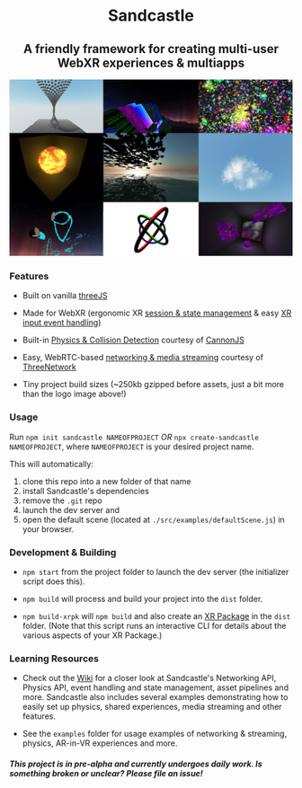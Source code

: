 <h1 align="center"> Sandcastle </h1>
<h2 align="center"> A friendly framework for creating multi-user WebXR experiences & multiapps </h2>

![Sandcastle Samples](./sandcastlexr.png)

### Features

- Built on vanilla [threeJS](http://threejs.org/)

- Made for WebXR (ergonomic XR [session & state management](https://github.com/plutovr/sandcastle/wiki#webxr-general) & easy [XR input event handling](https://github.com/plutovr/sandcastle/wiki#webxr-input))

- Built-in [Physics & Collision Detection](https://github.com/plutovr/sandcastle/wiki#physics) courtesy of [CannonJS](http://www.cannonjs.org/)

- Easy, WebRTC-based [networking & media streaming](https://github.com/plutovr/sandcastle/wiki#networking) courtesy of [ThreeNetwork](https://github.com/takahirox/ThreeNetwork)

- Tiny project build sizes (~250kb gzipped before assets, just a bit more than the logo image above!)

### Usage

Run `npm init sandcastle NAMEOFPROJECT` _OR_ `npx create-sandcastle NAMEOFPROJECT`, where `NAMEOFPROJECT` is your desired project name.

This will automatically:

1. clone this repo into a new folder of that name
2. install Sandcastle's dependencies
3. remove the `.git` repo
4. launch the dev server and
5. open the default scene (located at `./src/examples/defaultScene.js`) in your browser.

### Development & Building

- `npm start` from the project folder to launch the dev server (the initializer script does this).

- `npm build` will process and build your project into the `dist` folder.

- `npm build-xrpk` will `npm build` and also create an [XR Package](https://github.com/webaverse/xrpackage) in the `dist` folder. (Note that this script runs an interactive CLI for details about the various aspects of your XR Package.)

### Learning Resources

- Check out the [Wiki](https://github.com/plutovr/sandcastle/wiki) for a closer look at Sandcastle's Networking API, Physics API, event handling and state management, asset pipelines and more. Sandcastle also includes several examples demonstrating how to easily set up physics, shared experiences, media streaming and other features.

- See the `examples` folder for usage examples of networking & streaming, physics, AR-in-VR experiences and more.

#### _This project is in pre-alpha and currently undergoes daily work. Is something broken or unclear? Please file an issue!_
